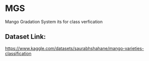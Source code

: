 # MGS

Mango Gradation System
its for class verfication


## Dataset Link:
https://www.kaggle.com/datasets/saurabhshahane/mango-varieties-classification

